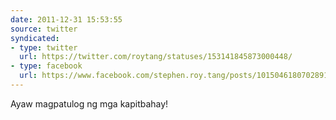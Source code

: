 ```yaml
---
date: 2011-12-31 15:53:55
source: twitter
syndicated:
- type: twitter
  url: https://twitter.com/roytang/statuses/153141845873000448/
- type: facebook
  url: https://www.facebook.com/stephen.roy.tang/posts/10150461807028912
---
```


Ayaw magpatulog ng mga kapitbahay!